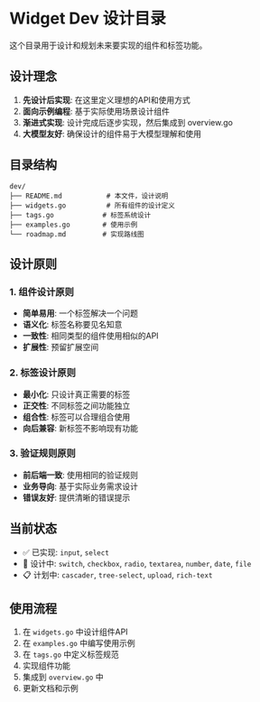 # Widget Dev 设计目录

这个目录用于设计和规划未来要实现的组件和标签功能。

## 设计理念

1. **先设计后实现**: 在这里定义理想的API和使用方式
2. **面向示例编程**: 基于实际使用场景设计组件
3. **渐进式实现**: 设计完成后逐步实现，然后集成到 overview.go
4. **大模型友好**: 确保设计的组件易于大模型理解和使用

## 目录结构

```
dev/
├── README.md           # 本文件，设计说明
├── widgets.go          # 所有组件的设计定义
├── tags.go            # 标签系统设计
├── examples.go        # 使用示例
└── roadmap.md         # 实现路线图
```

## 设计原则

### 1. 组件设计原则
- **简单易用**: 一个标签解决一个问题
- **语义化**: 标签名称要见名知意
- **一致性**: 相同类型的组件使用相似的API
- **扩展性**: 预留扩展空间

### 2. 标签设计原则
- **最小化**: 只设计真正需要的标签
- **正交性**: 不同标签之间功能独立
- **组合性**: 标签可以合理组合使用
- **向后兼容**: 新标签不影响现有功能

### 3. 验证规则原则
- **前后端一致**: 使用相同的验证规则
- **业务导向**: 基于实际业务需求设计
- **错误友好**: 提供清晰的错误提示

## 当前状态

- ✅ 已实现: `input`, `select`
- 🚧 设计中: `switch`, `checkbox`, `radio`, `textarea`, `number`, `date`, `file`
- 📋 计划中: `cascader`, `tree-select`, `upload`, `rich-text`

## 使用流程

1. 在 `widgets.go` 中设计组件API
2. 在 `examples.go` 中编写使用示例
3. 在 `tags.go` 中定义标签规范
4. 实现组件功能
5. 集成到 `overview.go` 中
6. 更新文档和示例 